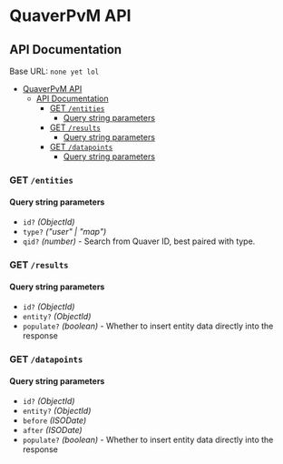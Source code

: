 # QuaverPvM API

## API Documentation

Base URL: `none yet lol`

- [QuaverPvM API](#quaverpvm-api)
    - [API Documentation](#api-documentation)
        - [GET `/entities`](#get-entities)
            - [Query string parameters](#query-string-parameters)
        - [GET `/results`](#get-results)
            - [Query string parameters](#query-string-parameters-1)
        - [GET `/datapoints`](#get-datapoints)
            - [Query string parameters](#query-string-parameters-2)

### GET `/entities`

#### Query string parameters

- `id?` *(ObjectId)*
- `type?` *("user" | "map")*
- `qid?` *(number)* - Search from Quaver ID, best paired with type.

### GET `/results`

#### Query string parameters

- `id?` *(ObjectId)*
- `entity?` *(ObjectId)*
- `populate?` *(boolean)* - Whether to insert entity data directly into the response

### GET `/datapoints`

#### Query string parameters

- `id?` *(ObjectId)*
- `entity?` *(ObjectId)*
- `before` *(ISODate)*
- `after` *(ISODate)*
- `populate?` *(boolean)* - Whether to insert entity data directly into the response
